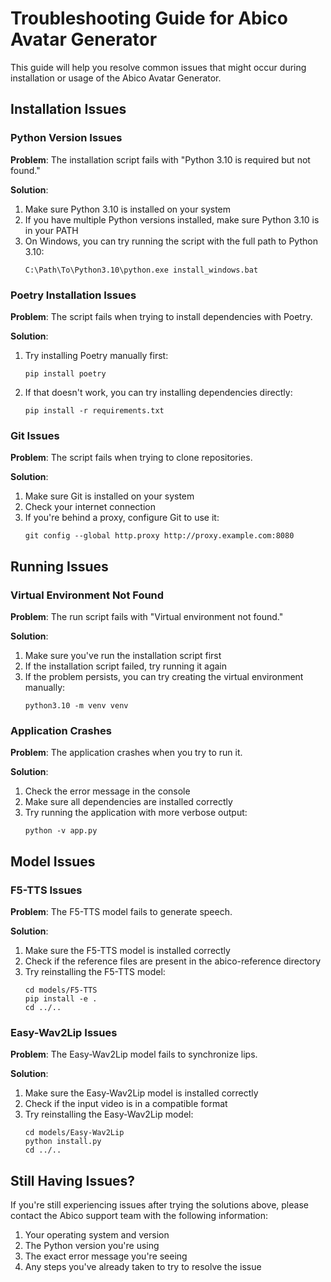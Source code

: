 # Troubleshooting Guide for Abico Avatar Generator

This guide will help you resolve common issues that might occur during installation or usage of the Abico Avatar Generator.

## Installation Issues

### Python Version Issues

**Problem**: The installation script fails with "Python 3.10 is required but not found."

**Solution**:
1. Make sure Python 3.10 is installed on your system
2. If you have multiple Python versions installed, make sure Python 3.10 is in your PATH
3. On Windows, you can try running the script with the full path to Python 3.10:
   ```
   C:\Path\To\Python3.10\python.exe install_windows.bat
   ```

### Poetry Installation Issues

**Problem**: The script fails when trying to install dependencies with Poetry.

**Solution**:
1. Try installing Poetry manually first:
   ```
   pip install poetry
   ```
2. If that doesn't work, you can try installing dependencies directly:
   ```
   pip install -r requirements.txt
   ```

### Git Issues

**Problem**: The script fails when trying to clone repositories.

**Solution**:
1. Make sure Git is installed on your system
2. Check your internet connection
3. If you're behind a proxy, configure Git to use it:
   ```
   git config --global http.proxy http://proxy.example.com:8080
   ```

## Running Issues

### Virtual Environment Not Found

**Problem**: The run script fails with "Virtual environment not found."

**Solution**:
1. Make sure you've run the installation script first
2. If the installation script failed, try running it again
3. If the problem persists, you can try creating the virtual environment manually:
   ```
   python3.10 -m venv venv
   ```

### Application Crashes

**Problem**: The application crashes when you try to run it.

**Solution**:
1. Check the error message in the console
2. Make sure all dependencies are installed correctly
3. Try running the application with more verbose output:
   ```
   python -v app.py
   ```

## Model Issues

### F5-TTS Issues

**Problem**: The F5-TTS model fails to generate speech.

**Solution**:
1. Make sure the F5-TTS model is installed correctly
2. Check if the reference files are present in the abico-reference directory
3. Try reinstalling the F5-TTS model:
   ```
   cd models/F5-TTS
   pip install -e .
   cd ../..
   ```

### Easy-Wav2Lip Issues

**Problem**: The Easy-Wav2Lip model fails to synchronize lips.

**Solution**:
1. Make sure the Easy-Wav2Lip model is installed correctly
2. Check if the input video is in a compatible format
3. Try reinstalling the Easy-Wav2Lip model:
   ```
   cd models/Easy-Wav2Lip
   python install.py
   cd ../..
   ```

## Still Having Issues?

If you're still experiencing issues after trying the solutions above, please contact the Abico support team with the following information:
1. Your operating system and version
2. The Python version you're using
3. The exact error message you're seeing
4. Any steps you've already taken to try to resolve the issue 